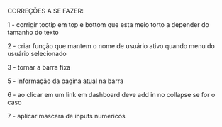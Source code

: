 CORREÇÕES A SE FAZER:

1 - corrigir tootip em top e bottom que esta meio torto a depender do tamanho do texto

2 - criar função que mantem o nome de usuário ativo quando menu do usuário selecionado

3 - tornar a barra fixa

5 - informação da pagina atual na barra

6 - ao clicar em um link em dashboard deve add in no collapse se for o caso

7 - aplicar mascara de inputs numericos